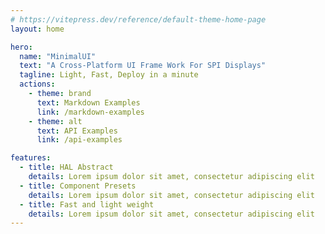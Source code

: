```yaml
---
# https://vitepress.dev/reference/default-theme-home-page
layout: home

hero:
  name: "MinimalUI"
  text: "A Cross-Platform UI Frame Work For SPI Displays"
  tagline: Light, Fast, Deploy in a minute
  actions:
    - theme: brand
      text: Markdown Examples
      link: /markdown-examples
    - theme: alt
      text: API Examples
      link: /api-examples

features:
  - title: HAL Abstract
    details: Lorem ipsum dolor sit amet, consectetur adipiscing elit
  - title: Component Presets
    details: Lorem ipsum dolor sit amet, consectetur adipiscing elit
  - title: Fast and light weight
    details: Lorem ipsum dolor sit amet, consectetur adipiscing elit
---
```

